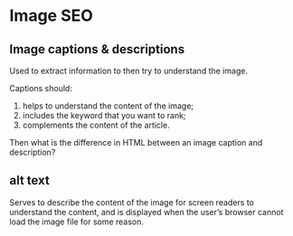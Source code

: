 # Image SEO

## Image captions & descriptions

Used to extract information to then try to understand the image.

Captions should:

1. helps to understand the content of the image;
2. includes the keyword that you want to rank;
3. complements the content of the article.

Then what is the difference in HTML  between an image caption and description?

## alt text

Serves to describe the content of the image for screen readers to understand the content, and is displayed when the user’s browser cannot load the image file for some reason.
